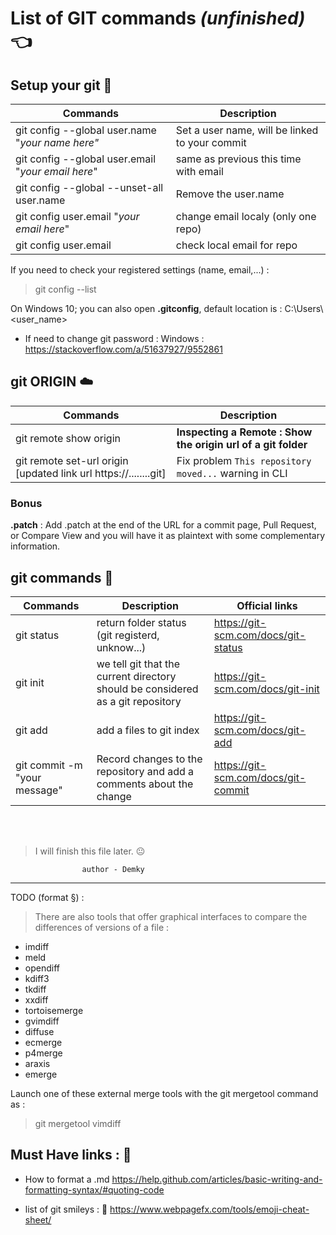 List of GIT commands _(unfinished)_ :point_left:
==

Setup your git :balloon:
--

Commands | Description
------------ | -------------
git config --global user.name "_your name here"_ | Set a user name, will be linked to your commit
git config --global user.email "_your email here_" | same as previous this time with email
git config --global --unset-all user.name | Remove the user.name
git config user.email "_your email here_" | change email localy (only one repo)
git config user.email | check local email for repo

If you need to check your registered settings (name, email,...) :
> git config --list

On Windows 10; you can also open **.gitconfig**, default location is : C:\Users\ <user_name>

- If need to change git password :
Windows : https://stackoverflow.com/a/51637927/9552861 


git ORIGIN :cloud:
--

Commands | Description
------------ | -------------
git remote show origin | **Inspecting a Remote : Show the origin url of a git folder** | https://git-scm.com/book/en/v2/Git-Basics-Working-with-Remotes
git remote set-url origin [updated link url https://........git] | Fix problem `This repository moved...` warning in CLI | /


### Bonus

**.patch** : Add .patch at the end of the URL for a commit page, Pull Request, or Compare View and you will have it as plaintext with some complementary information.

git commands :anger:
--


Commands | Description | Official links
------------ | ------------- | -------------
git status | return folder status (git registerd, unknow...) | https://git-scm.com/docs/git-status
git init | we tell git that the current directory should be considered as a git repository | https://git-scm.com/docs/git-init
git add <name> | add a files to git index | https://git-scm.com/docs/git-add
git commit -m "your message" | Record changes to the repository and add a comments about the change | https://git-scm.com/docs/git-commit
  


<br /><br />

> I will finish this file later. :neutral_face:

                    author - Demky



--------------------

TODO (format §) : 
> There are also tools that offer graphical interfaces to compare the differences of versions of a file :
* imdiff 
* meld
* opendiff
* kdiff3
* tkdiff
* xxdiff
* tortoisemerge
* gvimdiff
* diffuse
* ecmerge
* p4merge
* araxis 
* emerge

Launch one of these external merge tools with the git mergetool command as : 
> git mergetool vimdiff 


Must Have links : :pray:
--

* How to format a .md
https://help.github.com/articles/basic-writing-and-formatting-syntax/#quoting-code

* list of git smileys : :speech_balloon:
https://www.webpagefx.com/tools/emoji-cheat-sheet/
